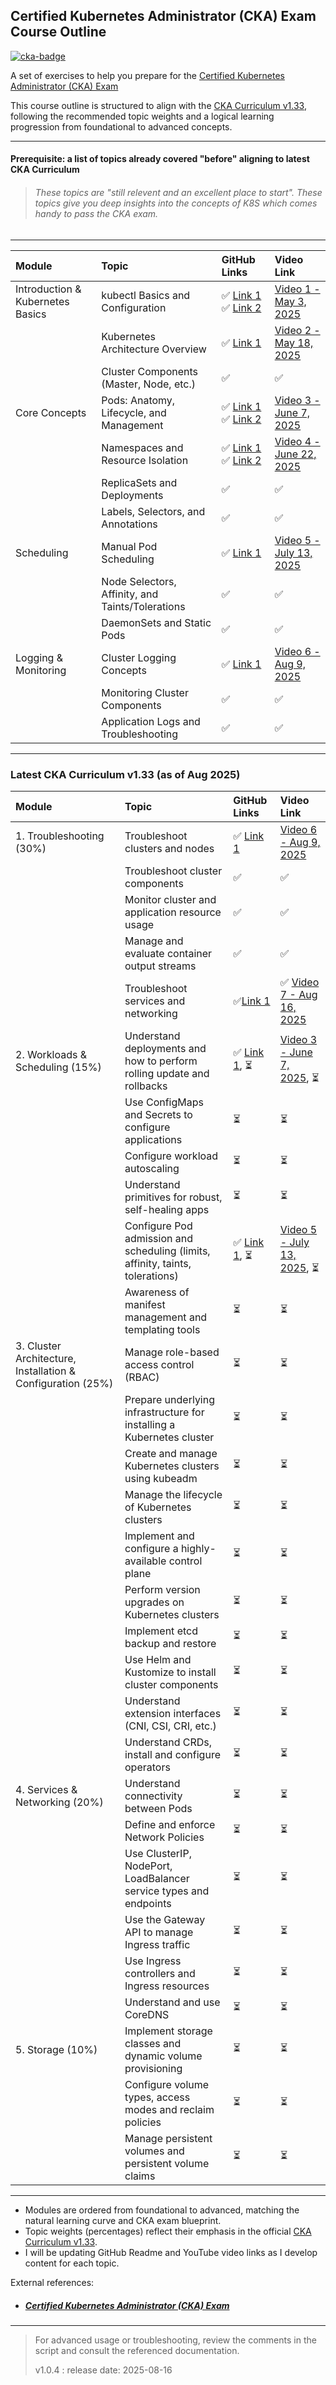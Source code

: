 ## Certified Kubernetes Administrator (CKA) Exam Course Outline

[![cka-badge](https://training.linuxfoundation.org/wp-content/uploads/2019/03/logo_cka_whitetext-300x293.png)](https://training.linuxfoundation.org/certification/certified-kubernetes-administrator-cka/)

A set of exercises to help you prepare for the [Certified Kubernetes Administrator (CKA) Exam](https://www.cncf.io/certification/cka/)

This course outline is structured to align with the [CKA Curriculum v1.33](https://github.com/cncf/curriculum/blob/master/CKA_Curriculum_v1.33.pdf), following the recommended topic weights and a logical learning progression from foundational to advanced concepts.

---
#### Prerequisite: a list of topics already covered "before" aligning to latest CKA Curriculum
> ###### These topics are "still relevent and an excellent place to start". These topics give you deep insights into the concepts of K8S which comes handy to pass the CKA exam.

---

| Module | Topic | GitHub Links | Video Link |
| :-- | :-- | :-- | :-- |
| Introduction \& Kubernetes Basics | kubectl Basics and Configuration | ✅ [Link 1](Introduction_and_Basics/getting_started_with_docker.md) ✅ [Link 2](Introduction_and_Basics/kubectl_basics_and_conf.md) | [Video 1 - May 3, 2025](https://www.youtube.com/watch?v=kKfLotzx-Cs) |
|  | Kubernetes Architecture Overview | ✅ [Link 1](Introduction_and_Basics/Kubernetes_Architecture.md) | [Video 2 - May 18, 2025](https://www.youtube.com/watch?v=hPsKGywgxbM) |
|  | Cluster Components (Master, Node, etc.) | ✅ | ✅ |
| Core Concepts | Pods: Anatomy, Lifecycle, and Management | ✅ [Link 1](Core_Concepts/Pods_Imperative_vs_Declarative.md) ✅ [Link 2](Core_Concepts/kubernetes-core-concepts-hands-on-guide.md) | [Video 3 - June 7, 2025](https://www.youtube.com/watch?v=7c7BOV8Ra54) |
|  | Namespaces and Resource Isolation | ✅ [Link 1](Core_Concepts/What_Makes_Up_a_Kubernetes_Pod.md) ✅ [Link 2](Core_Concepts/kubernetes-core-concepts-hands-on-guide.md) | [Video 4 - June 22, 2025](https://www.youtube.com/watch?v=6sEiEIyr-Zc) |
|  | ReplicaSets and Deployments | ✅ | ✅  |
|  | Labels, Selectors, and Annotations | ✅ | ✅  |
| Scheduling | Manual Pod Scheduling | ✅ [Link 1](Scheduling/Kubernetes%20Pod%20Scheduling%20&%20Placement.md) | [Video 5 - July 13, 2025](https://youtu.be/quIx23Vq8W0) |
|  | Node Selectors, Affinity, and Taints/Tolerations | ✅ | ✅ |
|  | DaemonSets and Static Pods | ✅ | ✅ |
| Logging \& Monitoring | Cluster Logging Concepts | ✅ [Link 1](Troubleshooting/cka_4_logging_and_monitoring.md) | [Video 6 - Aug 9, 2025](https://youtu.be/9W2GQVOkCKI) |
|  | Monitoring Cluster Components | ✅ | ✅ |
|  | Application Logs and Troubleshooting | ✅ | ✅ |

---

### Latest CKA Curriculum v1.33 (as of Aug 2025)

| Module | Topic | GitHub Links | Video Link |
| :-- | :-- | :-- | :-- |
| 1. Troubleshooting (30%) | Troubleshoot clusters and nodes | ✅ [Link 1](Troubleshooting/cka_4_logging_and_monitoring.md) | [Video 6 - Aug 9, 2025](https://youtu.be/9W2GQVOkCKI) |
|  | Troubleshoot cluster components | ✅ | ✅ |
|  | Monitor cluster and application resource usage | ✅ | ✅ |
|  | Manage and evaluate container output streams | ✅ | ✅ |
|  | Troubleshoot services and networking | ✅[Link 1](Troubleshooting/cka_troubleshoot_svc_and_networking.md) | ✅ [Video 7 - Aug 16, 2025](TBD) |
| 2. Workloads & Scheduling (15%) | Understand deployments and how to perform rolling update and rollbacks | ✅ [Link 1](Core_Concepts/kubernetes-core-concepts-hands-on-guide.md), ⏳ | [Video 3 - June 7, 2025](https://www.youtube.com/watch?v=7c7BOV8Ra54), ⏳ |
|  | Use ConfigMaps and Secrets to configure applications | ⏳ | ⏳ |
|  | Configure workload autoscaling | ⏳ | ⏳ |
|  | Understand primitives for robust, self-healing apps | ⏳ | ⏳ |
|  | Configure Pod admission and scheduling (limits, affinity, taints, tolerations) | ✅ [Link 1](Scheduling/Kubernetes%20Pod%20Scheduling%20&%20Placement.md), ⏳ | [Video 5 - July 13, 2025](https://youtu.be/quIx23Vq8W0), ⏳ |
|  | Awareness of manifest management and templating tools | ⏳ | ⏳ |
| 3. Cluster Architecture, Installation & Configuration (25%) | Manage role-based access control (RBAC) | ⏳ | ⏳ |
|  | Prepare underlying infrastructure for installing a Kubernetes cluster | ⏳ | ⏳ |
|  | Create and manage Kubernetes clusters using kubeadm | ⏳ | ⏳ |
|  | Manage the lifecycle of Kubernetes clusters | ⏳ | ⏳ |
|  | Implement and configure a highly-available control plane | ⏳ | ⏳ |
|  | Perform version upgrades on Kubernetes clusters | ⏳ | ⏳ |
|  | Implement etcd backup and restore | ⏳ | ⏳ |
|  | Use Helm and Kustomize to install cluster components | ⏳ | ⏳ |
|  | Understand extension interfaces (CNI, CSI, CRI, etc.) | ⏳ | ⏳ |
|  | Understand CRDs, install and configure operators | ⏳ | ⏳ |
| 4. Services & Networking (20%) | Understand connectivity between Pods | ⏳ | ⏳ |
|  | Define and enforce Network Policies | ⏳ | ⏳ |
|  | Use ClusterIP, NodePort, LoadBalancer service types and endpoints | ⏳ | ⏳ |
|  | Use the Gateway API to manage Ingress traffic | ⏳ | ⏳ |
|  | Use Ingress controllers and Ingress resources | ⏳ | ⏳ |
|  | Understand and use CoreDNS | ⏳ | ⏳ |
| 5. Storage (10%) | Implement storage classes and dynamic volume provisioning | ⏳ | ⏳ |
|  | Configure volume types, access modes and reclaim policies | ⏳ | ⏳ |
|  | Manage persistent volumes and persistent volume claims | ⏳ | ⏳ |

---

- Modules are ordered from foundational to advanced, matching the natural learning curve and CKA exam blueprint.
- Topic weights (percentages) reflect their emphasis in the official [CKA Curriculum v1.33](https://github.com/cncf/curriculum/blob/master/CKA_Curriculum_v1.33.pdf).
- I will be updating GitHub Readme and YouTube video links as I develop content for each topic.


External references:
* ##### [Certified Kubernetes Administrator (CKA) Exam](cka_external_reference.md)

---

> For advanced usage or troubleshooting, review the comments in the script and consult the referenced documentation.
>
> v1.0.4 : release date: 2025-08-16